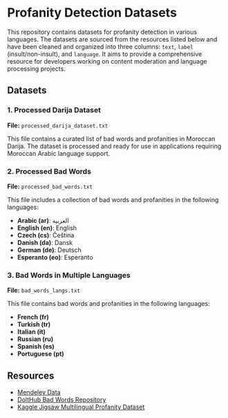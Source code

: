 # Profanity Detection Datasets

This repository contains datasets for profanity detection in various languages. 
The datasets are sourced from the resources listed below and have been cleaned and organized into three columns: `text`, `label` (insult/non-insult), and `language`. 
It aims to provide a comprehensive resource for developers working on content moderation and language processing projects.

## Datasets

### 1. Processed Darija Dataset
**File:** `processed_darija_dataset.txt`

This file contains a curated list of bad words and profanities in Moroccan Darija. The dataset is processed and ready for use in applications requiring Moroccan Arabic language support.

### 2. Processed Bad Words
**File:** `processed_bad_words.txt`

This file includes a collection of bad words and profanities in the following languages:
- **Arabic (ar)**: العربية
- **English (en)**: English
- **Czech (cs)**: Čeština
- **Danish (da)**: Dansk
- **German (de)**: Deutsch
- **Esperanto (eo)**: Esperanto

### 3. Bad Words in Multiple Languages
**File:** `bad_words_langs.txt`

This file contains bad words and profanities in the following languages:
- **French (fr)**
- **Turkish (tr)**
- **Italian (it)**
- **Russian (ru)**
- **Spanish (es)**
- **Portuguese (pt)**

 
## Resources

- [Mendeley Data](https://data.mendeley.com/datasets/2y4m97b7dc/2)
- [DoltHub Bad Words Repository](https://www.dolthub.com/repositories/Liquidata/bad-words/query/master?q=SELECT+*+FROM+%60bad_words%60+ORDER+BY+%60language_code%60+ASC%2C+%60bad_word%60+ASC+LIMIT+1000)
- [Kaggle Jigsaw Multilingual Profanity Dataset](https://www.kaggle.com/datasets/miklgr500/jigsaw-multilingual-swear-profanity)

